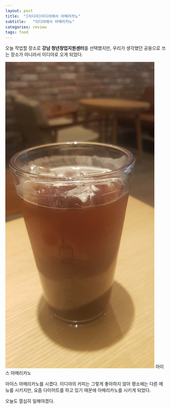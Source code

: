 ```yaml
---
layout: post
title:  "[이디야]이디야에서 아메리카노"
subtitle:   "이디야에서 아메리카노"
categories: review
tags: food
---
```


오늘 작업할 장소로 **강남 청년창업지원센터**를 선택했지만, 우리가 생각했던 공용으로 쓰는 장소가 아니라서 이디야로 오게 되었다.

![](/assets/img/posts/2019-07-16-10-26-41.png)
<span class="cen">아이스 아메리카노</span>

아이스 아메리카노를 시켰다. 이디야의 커피는 그렇게 좋아하지 않아 평소에는 다른 메뉴를 시키지만, 요즘 다이어트를 하고 있기 때문에 아메리카노를 시키게 되었다. 

오늘도 열심히 일해야겠다.